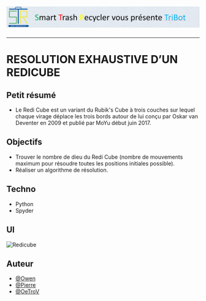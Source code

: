 <h1 align="center">
  <img src="./Assets/header.png" alt="Redicube" />
</h1>

---

# RESOLUTION EXHAUSTIVE D’UN REDICUBE

## Petit résumé

- Le Redi Cube est un variant du Rubik's Cube à trois couches sur lequel chaque virage déplace les trois bords autour de lui conçu par Oskar van Deventer en 2009 et publié par MoYu début juin 2017.

## Objectifs

- Trouver le nombre de dieu du Redi Cube (nombre de mouvements maximum pour résoudre toutes les positions initiales possible).
- Réaliser un algorithme de résolution.

## Techno

- Python
- Spyder

## UI
<img src="./static/pictures/visu.png" alt="Redicube" />

## Auteur

- [@Owen](https://github.com/owen974)
- [@Pierre](https://github.com/Pierre-Portfolio)
- [@OeTroV](https://github.com/OeTroV)

